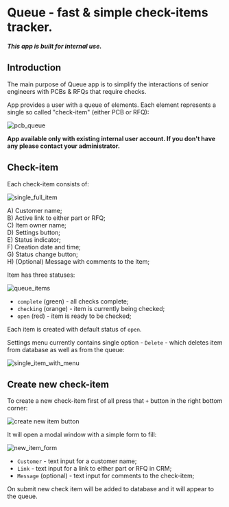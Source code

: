 # Queue - fast & simple check-items tracker.

_**This app is built for internal use.**_ 

## Introduction

The main purpose of Queue app is to simplify the interactions of senior engineers with PCBs & RFQs that require checks. 

App provides a user with a queue of elements. Each element represents a single so called "check-item" (either PCB or RFQ):

![pcb_queue](https://github.com/ohiienko-r/check-queue/assets/109099364/6dd13dcf-4822-4718-bcdc-54b97ae02431)

**App available only with existing internal user account. If you don't have any please contact your administrator.**

## Check-item

Each check-item consists of: 

![single_full_item](https://github.com/ohiienko-r/check-queue/assets/109099364/2791e310-389e-44eb-b5f9-c7257a0a75dd)

  A) Customer name;<br>
  B) Active link to either part or RFQ;<br>
  C) Item owner name;<br>
  D) Settings button;<br>
  E) Status indicator;<br>
  F) Creation date and time;<br>
  G) Status change button; <br>
  H) (Optional) Message with comments to the item;<br>

Item has three statuses: 

![queue_items](https://github.com/ohiienko-r/check-queue/assets/109099364/4c632ac2-fe3c-4abb-8aeb-388fcd1fcfc8)

- ```complete``` (green) - all checks complete;
- ```checking``` (orange) - item is currently being checked;
- ```open``` (red) - item is ready to be checked;

Each item is created with default status of ```open```.

Settings menu currently contains single option - ```Delete``` - which deletes item from database as well as from the queue: 

![single_item_with_menu](https://github.com/ohiienko-r/check-queue/assets/109099364/5da28535-78b2-4090-8ca6-05affd4b1088)

## Create new check-item

To create a new check-item first of all press that ```+``` button in the right bottom corner:

![create new item button](https://github.com/ohiienko-r/check-queue/assets/109099364/6c8a0aa2-99bc-420c-88ad-6ff28c430ae8)

It will open a modal window with a simple form to fill: 

![new_item_form](https://github.com/ohiienko-r/check-queue/assets/109099364/7e768443-dec6-42ee-afc5-75053bab5d4e)

- ```Customer``` - text input for a customer name;
- ```Link``` - text input for a link to either part or RFQ in CRM;
- ```Message``` (optional) - text input for comments to the check-item;

On submit new check item will be added to database and it will appear to the queue.
